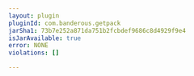 ```yaml
---
layout: plugin
pluginId: com.banderous.getpack
jarSha1: 73b7e252a871da751b2fcbdef9686c8d4929f9e4
isJarAvailable: true
error: NONE
violations: []

---
```

